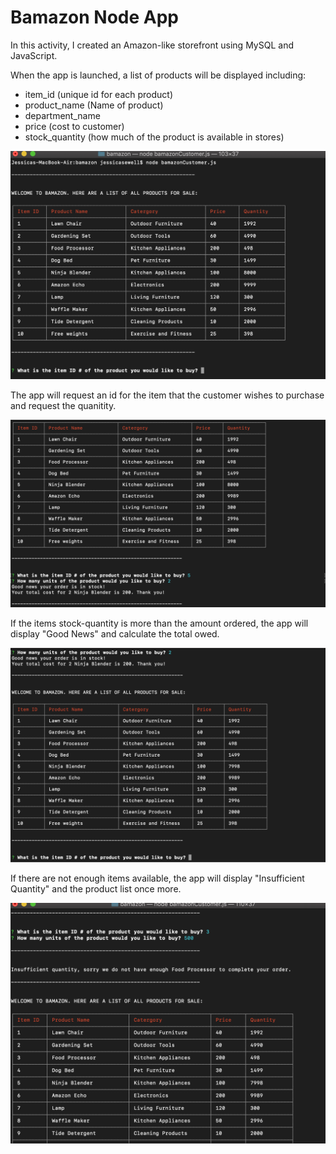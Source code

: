 # Bamazon Node App

In this activity, I created an Amazon-like storefront using MySQL and JavaScript. 

When the app is launched, a list of products will be displayed including: 

* item_id (unique id for each product)
* product_name (Name of product)
* department_name
* price (cost to customer)
* stock_quantity (how much of the product is available in stores)

![Products List Screenshot](/images/Display1.png)

The app will request an id for the item that the customer wishes to purchase and request the quanitity. 

![Products List Screenshot](/images/Display2.png)

If the items stock-quantity is more than the amount ordered, the app will display "Good News" and calculate the total owed.

![Products List Screenshot](/images/Display3.png)

If there are not enough items available, the app will display "Insufficient Quantity" and the product list once more. 

![Products List Screenshot](/images/Display4.png)
